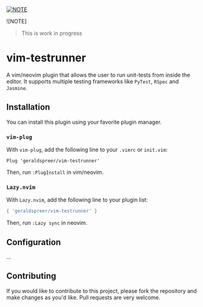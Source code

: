[![NOTE](https://img.shields.io/badge/NOTE-Work%20In%20Progress-yellow)](https://shields.io/)

![NOTE]
> This is work in progress

# vim-testrunner

A vim/neovim plugin that allows the user to run unit-tests from inside the editor. It supports multiple testing frameworks like `PyTest`, `RSpec` and `Jasmine`. 


## Installation

You can install this plugin using your favorite plugin manager. 

### `vim-plug`

With `vim-plug`, add the following line to your `.vimrc` or `init.vim`:
```vim
Plug 'geraldspreer/vim-testrunner'
```
Then, run `:PlugInstall` in vim/neovim.

### `Lazy.nvim`

With `Lazy.nvim`, add the following line to your plugin list:
```lua
{ 'geraldspreer/vim-testrunner' }
```
Then, run `:Lazy sync` in neovim.

## Configuration
...

## Contributing

If you would like to contribute to this project, please fork the repository and make changes as you'd like. Pull requests are very welcome.



